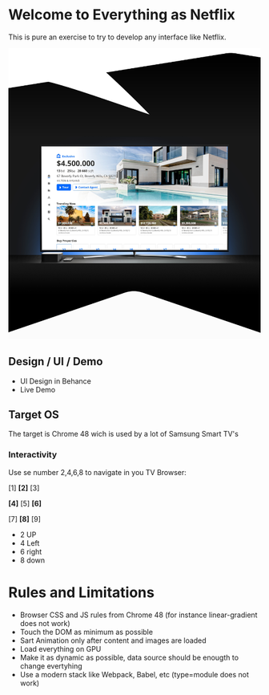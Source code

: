 # Welcome to Everything as Netflix

This is pure an exercise to try to develop any interface like Netflix.

![Dinamyc](/src/images/git_cover.png)

## Design / UI / Demo
*   UI Design in Behance
*   Live Demo
## Target OS

The target is Chrome 48 wich is used by a lot of Samsung Smart TV's

### Interactivity

Use se number 2,4,6,8 to navigate in you TV Browser:

[1] **[2]** [3]

**[4]** [5] **[6]**

[7] **[8]** [9]


- 2 UP
- 4 Left
- 6 right
- 8 down

# Rules and Limitations

- Browser CSS and JS rules from Chrome 48 (for instance linear-gradient does not work)
- Touch the DOM as minimum as possible
- Sart Animation only after content and images are loaded
- Load everything on GPU
- Make it as dynamic as possible, data source should be enougth to change evertyhing
- Use a modern stack like Webpack, Babel, etc (type=module does not work)

